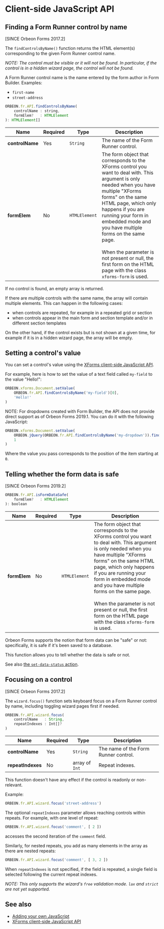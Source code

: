# Client-side JavaScript API



## Finding a Form Runner control by name

[SINCE Orbeon Forms 2017.2]

The `findControlsByName()` function returns the HTML element(s) corresponding to the given Form Runner control name.

*NOTE: The control must be visible or it will not be found. In particular, if the control is in a hidden wizard page, the control will not be found.*

A Form Runner control name is the name entered by the form author in Form Builder. Examples:

- `first-name`
- `street-address`

```javascript
ORBEON.fr.API.findControlsByName(
    controlName : string, 
    formElem?   : HTMLElement
): HTMLElement[]
```

| Name | Required | Type | Description |
| ---- | -------- | ---- | ----------- |
| **controlName** |  Yes |  `String`     | The name of the Form Runner control. |
| **formElem**    |  No  | `HTMLElement` | The form object that corresponds to the XForms control you want to deal with. This argument is only needed when you have multiple "XForms forms" on the same HTML page, which only happens if you are running your form in embedded mode and you have multiple forms on the same page.<br><br>When the parameter is not present or null, the first form on the HTML page with the class `xforms-form` is used. |

If no control is found, an empty array is returned.

If there are multiple controls with the same name, the array will contain multiple elements. This can happen in the following cases:
 
- when controls are repeated, for example in a repeated grid or section
- when controls appear in the main form and section template and/or in different section templates

On the other hand, if the control exists but is not shown at a given time, for example if it is in a hidden wizard page, the array will be empty.

## Setting a control's value

You can set a control's value using the [XForms client-side JavaScript API](/xforms/client-side-javascript-api.md).

For example, here is how to set the value of a text field called `my-field` to the value "Hello!":


```javascript
ORBEON.xforms.Document.setValue(
    ORBEON.fr.API.findControlsByName('my-field')[0],
    'Hello!'
)
```

NOTE: For dropdowns created with Form Builder, the API does not provide direct support as of Orbeon Forms 2019.1. You can do it with the following JavaScript:

```javascript
ORBEON.xforms.Document.setValue(
    ORBEON.jQuery(ORBEON.fr.API.findControlsByName('my-dropdown')).find('.xforms-select1')[0],
    1
)
```

Where the value  you pass corresponds to the position of the item starting at `0`.

## Telling whether the form data is safe

[SINCE Orbeon Forms 2019.2]

```javascript
ORBEON.fr.API.isFormDataSafe(
    formElem?   : HTMLElement
): boolean
```

| Name | Required | Type | Description |
| ---- | -------- | ---- | ----------- |
| **formElem**    |  No  | `HTMLElement` | The form object that corresponds to the XForms control you want to deal with. This argument is only needed when you have multiple "XForms forms" on the same HTML page, which only happens if you are running your form in embedded mode and you have multiple forms on the same page.<br><br>When the parameter is not present or null, the first form on the HTML page with the class `xforms-form` is used. |

Orbeon Forms supports the notion that form data can be "safe" or not: specifically, it is safe if it's been saved to a database.

This function allows you to tell whether the data is safe or not.

See also [the `set-data-status` action](/form-runner/advanced/buttons-and-processes/actions-form-runner.md#set-data-status).

## Focusing on a control

[SINCE Orbeon Forms 2017.2]

The `wizard.focus()` function sets keyboard focus on a Form Runner control by name, including toggling wizard pages first if needed.

```javascript
ORBEON.fr.API.wizard.focus(
    controlName   : String,
    repeatIndexes : Int[]?
)
```

| Name | Required | Type | Description |
| ---- | -------- | ---- | ----------- |
| **controlName**   |  Yes |  `String` | The name of the Form Runner control. |
| **repeatIndexes** |  No  |  array of `Int` | Repeat indexes. |

This function doesn't have any effect if the control is readonly or non-relevant.

Example:

```javascript
ORBEON.fr.API.wizard.focus('street-address')
```

The optional `repeatIndexes` parameter allows reaching controls within repeats. For example, with one level of
repeat:

```javascript
ORBEON.fr.API.wizard.focus('comment', [ 2 ])
```

accesses the second iteration of the `comment` field.

Similarly, for nested repeats, you add as many elements in the array as there are nested repeats:

```javascript
ORBEON.fr.API.wizard.focus('comment', [ 3, 2 ])
```

When `repeatIndexes` is not specified, if the field is repeated, a single field is selected following the current
repeat indexes.  

*NOTE: This only supports the wizard's `free` validation mode. `lax` and `strict` are not yet supported.*


## See also

- [Adding your own JavaScript](/configuration/properties/form-runner.md#adding-your-own-javascript)
- [XForms client-side JavaScript API](/xforms/client-side-javascript-api.md)
